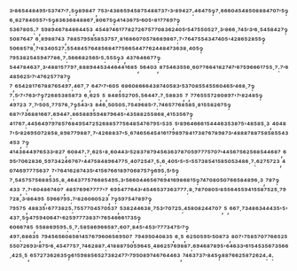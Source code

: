 ³′⁸⁶⁵⁴⁴⁸⁴⁹⁵′⁵³⁷⁴⁷′⁷:⁵‽⁸⁹⁸⁴⁷,⁷⁵³′⁴³⁸⁶⁵⁹⁴⁵⁸⁷⁵⁴⁸⁸⁷³⁷'³′⁸⁹⁴²⁷:⁴⁶⁴⁷⁵‽⁷·⁶⁶⁶⁰⁴⁵⁴⁸⁵⁰⁸⁸⁸⁴⁷⁰⁷′⁵‽⁶·⁸²⁷⁸⁴⁰⁵⁵⁷'⁵‽⁸³⁶³⁶⁸⁴⁸⁸⁶⁷·⁸⁰⁶⁷⁵‽⁴¹⁴³⁶⁷⁵′⁶⁰⁵'⁸¹⁷⁷⁶⁹⁷‽⁵³⁶⁷⁸⁰⁵:⁷,⁵⁹⁸⁹⁴⁶⁷⁸⁴⁸⁶⁴⁴⁵³,⁴⁵⁴⁸⁷⁴⁶¹⁷⁷⁸²⁷²⁶⁷⁵⁷⁷⁰⁸³⁶²⁴⁰⁵′⁵⁴⁷⁵⁵⁰⁵²⁷·³′⁸⁶⁶·⁷⁴⁵′³′⁶·⁵⁴⁵⁸⁴²⁷‽⁵⁰⁸⁷⁶⁴⁷,⁶·⁸⁹⁸⁸⁷⁴³,⁷⁸⁸⁵⁷⁹⁵⁸⁵⁸⁵³⁷⁵⁷·⁸¹⁶⁸⁶⁰⁷⁰⁵⁷⁸⁶⁸⁹⁸⁶⁷:⁷'⁷⁶⁴⁷⁵⁵⁴³⁴⁷⁴⁰⁵'⁴²⁸⁶⁵²⁸⁵⁵‽⁵⁰⁶⁸⁵⁷⁸·⁷′⁸³⁴⁰⁵²⁷:⁵⁵⁴⁸⁴⁵⁷⁶⁴⁸⁵⁶⁸⁴⁷⁷⁵⁶⁶⁵⁴⁴⁷⁷⁶²⁴⁴⁸⁴⁷³⁶³⁸·⁴⁰⁵‽⁷⁹⁵³⁸²⁵⁴⁵⁹⁴⁷⁷⁸⁶·⁷:⁵⁶⁶⁶⁸²⁵⁶⁵′⁵:⁵⁵⁵‽³,⁴³⁷⁶⁴⁶⁶⁷⁷‽⁵⁴⁴⁷⁸⁴⁶³⁷·³′⁴⁸⁸¹⁵⁷⁷⁹⁷·⁸⁸⁸⁹⁴⁴⁵³⁴⁴⁶⁴⁴¹⁶⁸⁵,⁵⁶⁴⁰³,⁸⁷⁵⁴⁶³⁵⁵⁶·⁶⁰⁷⁷⁶⁶⁴¹⁸²⁷⁴⁷′⁶⁷⁵⁹⁶⁶⁶¹⁷⁵⁵·⁷:⁷′⁶⁴⁸⁵⁶²⁵′⁷′⁴⁷⁶²⁵⁷⁷⁸⁷‽⁷,⁶⁵⁴²⁸¹⁷⁶⁷⁸⁸⁷⁶⁵⁴⁹⁷:⁴⁶⁷·⁷,⁶⁴⁷′⁷'⁶⁰⁵,⁶⁸⁶⁰⁸⁶⁶⁶⁴³⁸⁷⁴⁰⁵⁸³′⁵³⁷⁰⁸⁵⁵⁴⁵⁵⁶⁰⁴⁶⁵′⁴⁶⁸·⁷‽⁷:⁵′⁷'⁷⁶³′⁷‽⁷²⁶⁸⁵³⁸⁵⁸⁷³,⁶·⁶²⁵,⁵,⁸⁴⁸⁵⁵²⁷⁰⁵:⁵⁶⁴⁴⁷:⁷·⁵⁸⁸³⁵,⁷,⁷⁷⁶⁵⁵⁵⁷²⁸⁰⁸⁹⁷'⁷′⁸²⁴⁸⁵‽⁴⁹⁷²³,⁷·⁷′⁵⁰⁵·⁷⁷⁵⁷⁶·⁷‽⁵⁴³′³,⁸⁴⁶·⁵⁰⁵⁰⁵:⁷⁵⁴⁹⁶⁸⁵′⁷:⁷⁴⁶⁵⁷⁷⁶⁸⁵⁸⁵·⁸¹⁵⁵⁸²⁶⁷⁵‽⁶⁸⁷′⁷³⁶⁸⁸¹⁶⁶⁷:⁶⁹⁴⁴⁷:⁸⁶⁵⁸⁸⁹⁵⁹⁴⁸⁷⁹⁶⁴⁵'⁴³⁵⁸⁸²⁵⁵⁸⁶⁸·⁴¹⁵³⁵⁶⁷‽⁴¹⁷⁶⁷:⁴⁴⁵⁶⁴⁹⁷⁹⁷⁸⁵⁷⁶⁸⁴⁹⁵⁴⁷²⁵²⁶⁸⁸⁵⁷⁷⁵⁶⁴⁸⁵⁴⁷⁶⁷⁹⁵'⁵³⁵,⁵′⁸⁹⁶⁴⁶⁶⁶¹⁵⁴⁴⁴⁶³⁵³⁸⁷⁵'⁴⁸⁵⁸⁵·³,⁴⁰⁴⁸⁷'⁵′⁸²⁶⁹⁵⁰⁷²⁸⁵⁸·⁸⁹⁸⁷⁷⁹⁸⁸⁷·⁷'⁴²⁶⁸⁸³⁷'⁵·⁶⁷⁴⁶⁵⁶⁴⁵⁴¹⁶¹⁷⁹⁸⁹⁷⁸⁴¹⁷³⁸⁷⁶⁷⁸⁹⁸⁷³′⁴⁸⁸⁸⁷⁸⁸⁷⁵⁸⁵⁸⁵⁵⁴³⁴⁵³,⁷‽⁴¹⁴³⁸⁴⁴⁹⁷⁶⁵³³′⁸²⁷,⁶⁰⁸⁴⁷:⁷·⁶²⁵'⁸·⁶⁰⁴⁴³′⁵²⁸³⁷⁸⁷⁹⁴⁵⁶³⁶³⁷⁸⁷⁰⁵⁹⁷⁷⁷⁵⁷⁰⁷′⁴⁴⁵⁶⁷⁵⁶²⁵⁶⁸⁵⁴⁴⁶⁸⁷,⁶⁹⁵′⁷⁰⁶²⁸³⁶·⁵⁹⁷³⁴²⁴⁶⁷⁶⁷'⁴⁴⁷⁵⁸⁴⁸⁹⁶⁴⁷⁷⁵·⁴⁰⁷²⁵⁴⁷·⁵:⁶·⁴⁰⁵′⁵'⁵'⁵⁵⁷³⁸⁵⁴¹⁵⁸⁵⁰⁵³⁴⁸⁶·⁷:⁶²⁷⁵⁷²³,⁴⁰⁷⁴⁶⁹⁷⁷⁷⁵⁶³⁷,⁷'⁷⁶⁴¹⁶²⁸⁷⁴³⁵′⁴¹⁵⁶⁷⁶⁶¹⁸⁹⁷⁰⁶⁸⁷⁵⁷‽⁶⁹⁵:⁵′⁵‽⁷·⁵⁴⁵⁷⁵⁷⁵⁶⁸⁸⁵³⁵:⁸·⁴⁶⁴³⁷⁷⁵⁷⁶⁶⁸⁵⁴⁹⁵:³′⁵⁶⁶⁰⁴⁴⁶⁵⁶⁷⁶⁹⁴¹⁶⁹⁸⁶⁸¹⁵‽⁷⁴⁷⁰⁸⁰⁵⁰⁷⁶⁶⁵⁸⁴⁸⁹⁶·³,⁷⁸⁷‽⁴³³,⁷:⁷'⁶⁰⁴⁸⁶⁷⁴⁰⁷,⁴⁸⁵⁷⁶⁹⁶⁷⁷⁷⁷'⁷,⁶⁹⁵⁴⁷⁷⁶⁴³′⁴⁵⁴⁶⁵³⁷³⁶³⁷⁷⁷:⁸·⁷⁸⁷⁰⁸⁰⁵′⁸⁵⁵⁶⁴⁵⁵⁹⁴¹⁵⁵⁸⁷⁵²⁵·⁷⁹⁷²⁸·³′⁸⁶⁴⁹⁵,⁵⁹⁶⁶⁷⁹⁵:⁷′⁸²⁶⁰⁶⁰⁵²³,⁷‽⁵⁹⁷⁵⁴⁷⁸⁹⁷‽⁷⁹⁵⁷⁵,⁴⁸⁸³⁵'⁶⁷⁷³⁸²⁵:⁷⁵⁵⁷⁷⁰⁴⁵⁷⁰⁵³⁷,⁵³⁸²⁴⁴⁶³⁸·⁷⁵³′⁷⁰⁷²⁵:⁴⁵⁸⁰⁸²⁴⁴⁷⁰⁷,⁵,⁶⁶⁷·⁷³⁴⁸⁶³⁴⁴⁴³⁵'⁵'⁴³⁷·⁵‽⁴⁷⁵⁹⁴⁰⁶⁴⁷'⁶²⁵⁹⁷⁷⁷³⁸³⁷′⁷⁶⁵⁴⁶⁶⁶¹⁷³⁵‽⁶⁰⁶⁶⁷⁸⁵,⁵⁵⁸⁸⁶⁹⁵⁹⁵:⁵·⁷:⁵⁸⁵⁸⁶⁹⁶⁶⁵⁸⁷:⁶⁰⁷·⁸⁴⁵'⁴⁵³′⁷⁷⁷³⁴⁷⁵′⁷‽⁴⁹⁷:⁶⁸⁶³⁵,⁷⁹⁴⁵⁶⁵⁶⁰⁸⁵⁶¹⁴⁵⁷⁶⁷⁹⁶⁰⁶⁵⁶⁹⁵⁰⁷,⁷⁹⁴⁹⁵⁰⁴⁰⁸³⁵,⁶·⁵,⁶²⁵⁰⁵⁹⁵′⁵⁰⁸⁷³,⁸⁰⁷'⁷⁵⁸⁵⁷⁰⁷⁷⁶⁶⁵²⁵⁵⁵⁰⁷²⁶⁹³′⁸⁷⁵′⁶·⁴⁵⁴⁷⁷⁵⁷·⁷⁴⁶²⁸⁸⁷:⁴¹⁸⁸⁸⁷⁵⁰⁵⁹⁶⁴⁵·⁴⁸⁶²⁵⁷⁶⁹⁸⁸⁷:⁶⁹⁴⁶⁸⁷⁸⁹⁵'⁶⁴⁶³³′⁶¹⁵⁴⁵³⁵⁶⁷³⁵⁶⁶·⁴²⁵·⁵,⁶⁵⁷²⁷³⁶²⁶³⁵‽⁶¹⁵⁹⁸⁸⁵⁶⁵²⁷³⁸²⁴⁷⁷′⁷⁹⁵⁰⁸⁹⁷⁴⁶⁷⁶⁴⁴⁶³,⁷⁴⁶³⁷³⁷′⁸⁴⁵‽⁸⁸⁷⁶⁶²⁵⁸⁷²⁶²⁴:⁴:
